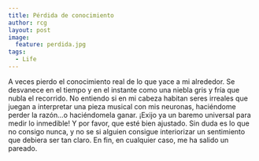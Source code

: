 ```yaml
---
title: Pérdida de conocimiento
author: rcg
layout: post
image:
  feature: perdida.jpg
tags:
  - Life
---
```


A veces pierdo el conocimiento real de lo que yace a mi alrededor. Se desvanece
en el tiempo y en el instante como una niebla gris y fría que nubla el
recorrido. No entiendo si en mi cabeza habitan seres irreales que juegan a
interpretar una pieza musical con mis neuronas, haciéndome perder la razón...o
haciéndomela ganar. ¡Exijo ya un baremo universal para medir lo inmedible! Y por
favor, que esté bien ajustado. Sin duda es lo que no consigo nunca, y no se si
alguien consigue interiorizar un sentimiento que debiera ser tan claro. En fin,
en cualquier caso, me ha salido un pareado.
